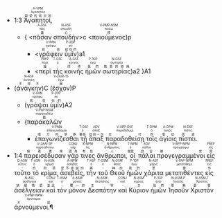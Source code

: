 - <rt>1:3</rt> <RUBY><ruby><ruby>Ἀγαπητοί‚<rt>親愛的弟兄阿</rt></ruby><rt>ἀγαπητός</rt></ruby><rt>A-VPM</rt></RUBY> 
	- { <rt><</rt><RUBY><ruby><ruby>πᾶσαν<rt>盡</rt></ruby><rt>πᾶς</rt></ruby><rt>A-ASF</rt></RUBY> <RUBY><ruby><ruby>σπουδὴν<rt>心</rt></ruby><rt>σπουδή</rt></ruby><rt>N-ASF</rt></RUBY><rt>>c</rt> <rt><</rt><RUBY><ruby><ruby>ποιούμενος<rt>想</rt></ruby><rt>ποιέω</rt></ruby><rt>V-PMP-NSM</rt></RUBY><rt>)p</rt> 
		- <rt><</rt><RUBY><ruby><ruby>γράφειν<rt>寫信</rt></ruby><rt>γράφω</rt></ruby><rt>V-PAN</rt></RUBY> <RUBY><ruby><ruby>ὑμῖν<rt>給你們</rt></ruby><rt>σύ</rt></ruby><rt>P-2DP</rt></RUBY><rt>)a1</rt> 
		- <rt><</rt><RUBY><ruby><ruby>περὶ<rt>論</rt></ruby><rt>περί</rt></ruby><rt>PREP</rt></RUBY> <RUBY><ruby><ruby>τῆς<rt>-</rt></ruby><rt>ὁ</rt></ruby><rt>T-GSF</rt></RUBY> <RUBY><ruby><ruby>κοινῆς<rt>同得</rt></ruby><rt>κοινός</rt></ruby><rt>A-GSF</rt></RUBY> <RUBY><ruby><ruby>ἡμῶν<rt>我們</rt></ruby><rt>ἐγώ</rt></ruby><rt>P-1GP</rt></RUBY> <RUBY><ruby><ruby>σωτηρίας<rt>救恩的時候</rt></ruby><rt>σωτηρία</rt></ruby><rt>N-GSF</rt></RUBY><rt>)a2</rt> }A1
- (<RUBY><ruby><ruby>ἀνάγκην<rt>不得不</rt></ruby><rt>ἀνάγκη</rt></ruby><rt>N-ASF</rt></RUBY>)C (<RUBY><ruby><ruby>ἔσχον<rt>就</rt></ruby><rt>ἔχω</rt></ruby><rt>V-2AAI-1S</rt></RUBY>)P 
	- (<RUBY><ruby><ruby>γράψαι<rt>寫信</rt></ruby><rt>γράφω</rt></ruby><rt>V-AAN</rt></RUBY> <RUBY><ruby><ruby>ὑμῖν<rt>你們</rt></ruby><rt>σύ</rt></ruby><rt>P-2DP</rt></RUBY>)A2 
	- {<RUBY><ruby><ruby>παρακαλῶν<rt>勸</rt></ruby><rt>παρακαλέω</rt></ruby><rt>V-PAP-NSM</rt></RUBY>
		-  <RUBY><ruby><ruby>ἐπαγωνίζεσθαι<rt>竭力的爭辯</rt></ruby><rt>ἐπαγωνίζομαι</rt></ruby><rt>V-PNN</rt></RUBY> <RUBY><ruby><ruby>τῇ<rt>要為</rt></ruby><rt>ὁ</rt></ruby><rt>T-DSF</rt></RUBY> <RUBY><ruby><ruby>ἅπαξ<rt>從前一次</rt></ruby><rt>ἅπαξ</rt></ruby><rt>ADV</rt></RUBY> <RUBY><ruby><ruby>παραδοθείσῃ<rt>交付</rt></ruby><rt>παραδίδωμι</rt></ruby><rt>V-APP-DSF</rt></RUBY> <RUBY><ruby><ruby>τοῖς<rt>的</rt></ruby><rt>ὁ</rt></ruby><rt>T-DPM</rt></RUBY> <RUBY><ruby><ruby>ἁγίοις<rt>聖徒</rt></ruby><rt>ἅγιος</rt></ruby><rt>A-DPM</rt></RUBY> <RUBY><ruby><ruby>πίστει.<rt>真道</rt></ruby><rt>πίστις</rt></ruby><rt>N-DSF</rt></RUBY>
-  <rt>1:4</rt> <RUBY><ruby><ruby>παρεισέδυσαν<rt>偷着進來</rt></ruby><rt>παρεισδύνω</rt></ruby><rt>V-2AAI-3P</rt></RUBY> <RUBY><ruby><ruby>γάρ<rt>因為</rt></ruby><rt>γάρ</rt></ruby><rt>CONJ</rt></RUBY> <RUBY><ruby><ruby>τινες<rt>有些</rt></ruby><rt>τις</rt></ruby><rt>X-NPM</rt></RUBY> <RUBY><ruby><ruby>ἄνθρωποι‚<rt>人</rt></ruby><rt>ἄνθρωπος</rt></ruby><rt>N-NPM</rt></RUBY> <RUBY><ruby><ruby>οἱ<rt>就是</rt></ruby><rt>ὁ</rt></ruby><rt>T-NPM</rt></RUBY> <RUBY><ruby><ruby>πάλαι<rt>自古</rt></ruby><rt>πάλαι</rt></ruby><rt>ADV</rt></RUBY> <RUBY><ruby><ruby>προγεγραμμένοι<rt>被定</rt></ruby><rt>προγράφω</rt></ruby><rt>V-RPP-NPM</rt></RUBY> <RUBY><ruby><ruby>εἰς<rt>受</rt></ruby><rt>εἰς</rt></ruby><rt>PREP</rt></RUBY> <RUBY><ruby><ruby>τοῦτο<rt>-</rt></ruby><rt>οὗτος</rt></ruby><rt>D-ASN</rt></RUBY> <RUBY><ruby><ruby>τὸ<rt>的</rt></ruby><rt>ὁ</rt></ruby><rt>T-ASN</rt></RUBY> <RUBY><ruby><ruby>κρίμα‚<rt>刑罰</rt></ruby><rt>κρίμα</rt></ruby><rt>N-ASN</rt></RUBY> <RUBY><ruby><ruby>ἀσεβεῖς‚<rt>是不虔誠的</rt></ruby><rt>ἀσεβής</rt></ruby><rt>A-NPM</rt></RUBY> <RUBY><ruby><ruby>τὴν<rt>將</rt></ruby><rt>ὁ</rt></ruby><rt>T-ASF</rt></RUBY> <RUBY><ruby><ruby>τοῦ<rt>-</rt></ruby><rt>ὁ</rt></ruby><rt>T-GSM</rt></RUBY> <RUBY><ruby><ruby>Θεοῦ<rt>神的</rt></ruby><rt>θεός</rt></ruby><rt>N-GSM</rt></RUBY> <RUBY><ruby><ruby>ἡμῶν<rt>我們</rt></ruby><rt>ἐγώ</rt></ruby><rt>P-1GP</rt></RUBY> <RUBY><ruby><ruby>χάριτα<rt>恩</rt></ruby><rt>χάρις</rt></ruby><rt>N-ASF</rt></RUBY> <RUBY><ruby><ruby>μετατιθέντες<rt>變</rt></ruby><rt>μετατίθημι</rt></ruby><rt>V-PAP-NPM</rt></RUBY> <RUBY><ruby><ruby>εἰς<rt>作</rt></ruby><rt>εἰς</rt></ruby><rt>PREP</rt></RUBY> <RUBY><ruby><ruby>ἀσέλγειαν<rt>放縱情慾</rt></ruby><rt>ἀσέλγεια</rt></ruby><rt>N-ASF</rt></RUBY> <RUBY><ruby><ruby>καὶ<rt>並且</rt></ruby><rt>καί</rt></ruby><rt>CONJ</rt></RUBY> <RUBY><ruby><ruby>τὸν<rt>-</rt></ruby><rt>ὁ</rt></ruby><rt>T-ASM</rt></RUBY> <RUBY><ruby><ruby>μόνον<rt>獨一的</rt></ruby><rt>μόνος</rt></ruby><rt>A-ASM</rt></RUBY> <RUBY><ruby><ruby>Δεσπότην<rt>主宰</rt></ruby><rt>δεσπότης</rt></ruby><rt>N-ASM</rt></RUBY> <RUBY><ruby><ruby>καὶ<rt>-</rt></ruby><rt>καί</rt></ruby><rt>CONJ</rt></RUBY> <RUBY><ruby><ruby>Κύριον<rt>主</rt></ruby><rt>κύριος</rt></ruby><rt>N-ASM</rt></RUBY> <RUBY><ruby><ruby>ἡμῶν<rt>我們</rt></ruby><rt>ἐγώ</rt></ruby><rt>P-1GP</rt></RUBY> <RUBY><ruby><ruby>Ἰησοῦν<rt>耶穌</rt></ruby><rt>Ἰησοῦς</rt></ruby><rt>N-ASM-P</rt></RUBY> <RUBY><ruby><ruby>Χριστὸν<rt>基督</rt></ruby><rt>Χριστός</rt></ruby><rt>N-ASM-T</rt></RUBY> <RUBY><ruby><ruby>ἀρνούμενοι.¶<rt>不認</rt></ruby><rt>ἀρνέομαι</rt></ruby><rt>V-PNP-NPM</rt></RUBY>

